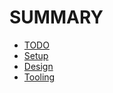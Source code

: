 # SUMMARY

- [TODO](TODO.md)
- [Setup](src/setup.md)
- [Design](src/design.md)
- [Tooling](src/tooling.md)
